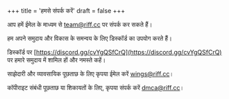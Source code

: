 +++
title = 'हमसे संपर्क करें'
draft = false
+++

आप हमें ईमेल के माध्यम से [team@riff.cc](mailto:team@riff.cc) पर संपर्क कर सकते हैं।

हम अपने समुदाय और विकास के समन्वय के लिए डिस्कॉर्ड का उपयोग करते हैं।

डिस्कॉर्ड पर [https://discord.gg/cvYgQSfCrQ](https://discord.gg/cvYgQSfCrQ) पर हमारे समुदाय में शामिल हों और नमस्ते कहें।

साझेदारी और व्यावसायिक पूछताछ के लिए कृपया ईमेल करें [wings@riff.cc](mailto:wings@riff.cc)।

कॉपीराइट संबंधी पूछताछ या शिकायतों के लिए, कृपया संपर्क करें [dmca@riff.cc](mailto:dmca@riff.cc)।